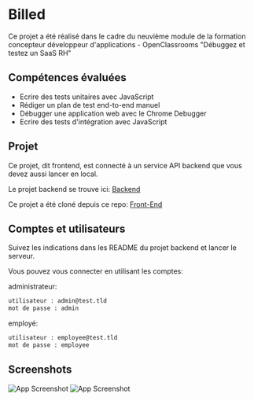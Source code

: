 # Billed

Ce projet a été réalisé dans le cadre du neuvième module de la formation concepteur développeur d'applications - OpenClassrooms
"Débuggez et testez un SaaS RH"

## Compétences évaluées

- Ecrire des tests unitaires avec JavaScript
- Rédiger un plan de test end-to-end manuel
- Débugger une application web avec le Chrome Debugger
- Ecrire des tests d'intégration avec JavaScript

## Projet

Ce projet, dit frontend, est connecté à un service API backend que vous devez aussi lancer en local.

Le projet backend se trouve ici: [Backend](https://github.com/OpenClassrooms-Student-Center/Billed-app-FR-back)

Ce projet a été cloné depuis ce repo: [Front-End](https://github.com/OpenClassrooms-Student-Center/Billed-app-FR-front)

## Comptes et utilisateurs

Suivez les indications dans les README du projet backend et lancer le serveur.

Vous pouvez vous connecter en utilisant les comptes:

administrateur:

```bash
utilisateur : admin@test.tld
mot de passe : admin
```

employé:

```bash
utilisateur : employee@test.tld
mot de passe : employee
```

## Screenshots

![App Screenshot](https://ibb.co/QbWS5sG)
![App Screenshot](https://ibb.co/K65pgnf)
